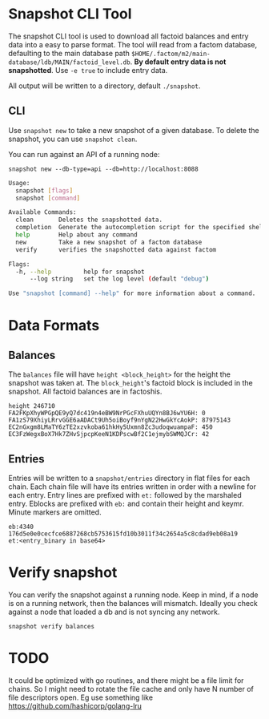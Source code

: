 # Snapshot CLI Tool

The snapshot CLI tool is used to download all factoid balances and entry data into a easy to parse format. The tool will read from a factom database, defaulting to the main database path `$HOME/.factom/m2/main-database/ldb/MAIN/factoid_level.db`. **By default entry data is not snapshotted**. Use `-e true` to include entry data. 

All output will be written to a directory, default `./snapshot`.

## CLI

Use `snapshot new` to take a new snapshot of a given database. To delete the snapshot, you can use `snapshot clean`.

You can run against an API of a running node:
```
snapshot new --db-type=api --db=http://localhost:8088
```

```bash
Usage:
  snapshot [flags]
  snapshot [command]

Available Commands:
  clean       Deletes the snapshotted data.
  completion  Generate the autocompletion script for the specified shell
  help        Help about any command
  new         Take a new snapshot of a factom database
  verify      verifies the snapshotted data against factom

Flags:
  -h, --help         help for snapshot
      --log string   set the log level (default "debug")

Use "snapshot [command] --help" for more information about a command.

```

# Data Formats

## Balances

The `balances` file will have `height <block_height>` for the height the snapshot was taken at. The `block_height`'s factoid block is included in the snapshot. All factoid balances are in factoshis.

```
height 246710
FA2FKpXhyWPGpQE9yQ7dc419n4eBW9NrPGcFXhuUQYn8BJ6wYU6H: 0
FA1zS79XhiyLRrvGGE6aADACt9Uh5oiBoyf9nYgN22HwGkYcAokP: 87975143
EC2nGxgm8LMaTY6zTE2xzvkoba61hkHy5Uxmn8Zc3udoqwuampaF: 450
EC3FzWegxBoX7Hk7ZHvSjpcpKeeN1KDPscwBf2C1ejmybSWMQJCr: 42
```

## Entries

Entries will be written to a `snapshot/entries` directory in flat files for each chain. Each chain file will have its entries written in order with a newline for each entry. Entry lines are prefixed with `et:` followed by the marshaled entry. Eblocks are prefixed with `eb:` and contain their height and keymr. Minute markers are omitted.

```
eb:4340 176d5e0e0cecfce6887268cb5753615fd10b3011f34c2654a5c8cdad9eb08a19
et:<entry_binary in base64>
```

# Verify snapshot

You can verify the snapshot against a running node. Keep in mind, if a node is on a running network, then the balances will mismatch. Ideally you check against a node that loaded a db and is not syncing any network.

```
snapshot verify balances
```

# TODO

It could be optimized with go routines, and there might be a file limit for chains. So I might need to rotate the file cache and only have N number of file descriptors open. Eg use something like https://github.com/hashicorp/golang-lru